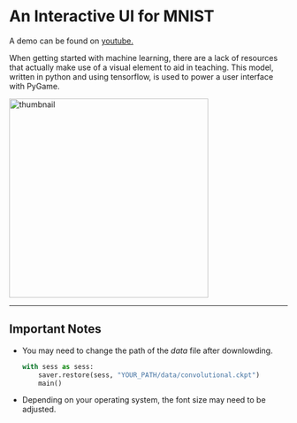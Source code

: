 # An Interactive UI for MNIST

A demo can be found on [youtube.](https://youtu.be/jn0ooptXEls "MNIST Interactive UI with PyGame")

When getting started with machine learning, there are a lack of resources that actually make use of a visual element to aid in teaching. This model, written in python and using tensorflow, is used to power a user interface with PyGame.


<img src="https://github.com/drewvlaz/draw_mnist/blob/master/thumbnail.jpg" alt="thumbnail" width="360"/>
<!---![Thumbnail](https://github.com/drewvlaz/draw_mnist/blob/master/thumbnail.jpg)--->

---

## Important Notes

* You may need to change the path of the _data_ file after downlowding.
    ```python
    with sess as sess:
        saver.restore(sess, "YOUR_PATH/data/convolutional.ckpt")
        main()
    ```

* Depending on your operating system, the font size may need to be adjusted.


